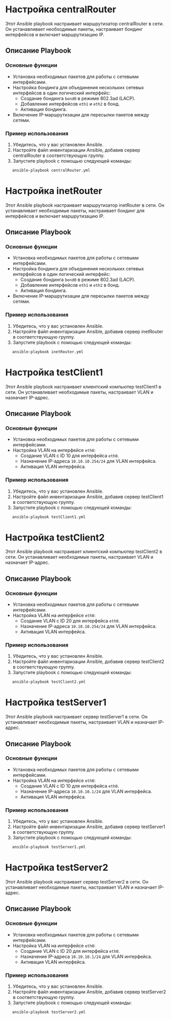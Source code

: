 # Настройка centralRouter

Этот Ansible playbook настраивает маршрутизатор centralRouter в сети. Он устанавливает необходимые пакеты, настраивает бондинг интерфейсов и включает маршрутизацию IP.

## Описание Playbook

### Основные функции

- Установка необходимых пакетов для работы с сетевыми интерфейсами.
- Настройка бондинга для объединения нескольких сетевых интерфейсов в один логический интерфейс:
  - Создание бондинга `bond0` в режиме 802.3ad (LACP).
  - Добавление интерфейсов `eth1` и `eth2` в бонд.
  - Активация бондинга.
- Включение IP-маршрутизации для пересылки пакетов между сетями.

### Пример использования

1. Убедитесь, что у вас установлен Ansible.
2. Настройте файл инвентаризации Ansible, добавив сервер centralRouter в соответствующую группу.
3. Запустите playbook с помощью следующей команды:

```bash
   ansible-playbook centralRouter.yml
```


# Настройка inetRouter

Этот Ansible playbook настраивает маршрутизатор inetRouter в сети. Он устанавливает необходимые пакеты, настраивает бондинг для интерфейсов и включает маршрутизацию IP.

## Описание Playbook

### Основные функции

- Установка необходимых пакетов для работы с сетевыми интерфейсами.
- Настройка бондинга для объединения нескольких сетевых интерфейсов в один логический интерфейс:
  - Создание бондинга `bond0` в режиме 802.3ad (LACP).
  - Добавление интерфейсов `eth1` и `eth2` в бонд.
  - Активация бондинга.
- Включение IP-маршрутизации для пересылки пакетов между сетями.

### Пример использования

1. Убедитесь, что у вас установлен Ansible.
2. Настройте файл инвентаризации Ansible, добавив сервер inetRouter в соответствующую группу.
3. Запустите playbook с помощью следующей команды:

```bash
   ansible-playbook inetRouter.yml
```


# Настройка testClient1

Этот Ansible playbook настраивает клиентский компьютер testClient1 в сети. Он устанавливает необходимые пакеты, настраивает VLAN и назначает IP-адрес.

## Описание Playbook

### Основные функции

- Установка необходимых пакетов для работы с сетевыми интерфейсами.
- Настройка VLAN на интерфейсе `eth0`:
  - Создание VLAN с ID 10 для интерфейса `eth0`.
  - Назначение IP-адреса `10.10.10.254/24` для VLAN интерфейса.
  - Активация VLAN интерфейса.

### Пример использования

1. Убедитесь, что у вас установлен Ansible.
2. Настройте файл инвентаризации Ansible, добавив сервер testClient1 в соответствующую группу.
3. Запустите playbook с помощью следующей команды:

```bash
   ansible-playbook testClient1.yml
```


# Настройка testClient2

Этот Ansible playbook настраивает клиентский компьютер testClient2 в сети. Он устанавливает необходимые пакеты, настраивает VLAN и назначает IP-адрес.

## Описание Playbook

### Основные функции

- Установка необходимых пакетов для работы с сетевыми интерфейсами.
- Настройка VLAN на интерфейсе `eth0`:
  - Создание VLAN с ID 20 для интерфейса `eth0`.
  - Назначение IP-адреса `10.10.10.254/24` для VLAN интерфейса.
  - Активация VLAN интерфейса.

### Пример использования

1. Убедитесь, что у вас установлен Ansible.
2. Настройте файл инвентаризации Ansible, добавив сервер testClient2 в соответствующую группу.
3. Запустите playbook с помощью следующей команды:

```bash
   ansible-playbook testClient2.yml
```


# Настройка testServer1

Этот Ansible playbook настраивает сервер testServer1 в сети. Он устанавливает необходимые пакеты, настраивает VLAN и назначает IP-адрес.

## Описание Playbook

### Основные функции

- Установка необходимых пакетов для работы с сетевыми интерфейсами.
- Настройка VLAN на интерфейсе `eth0`:
  - Создание VLAN с ID 10 для интерфейса `eth0`.
  - Назначение IP-адреса `10.10.10.1/24` для VLAN интерфейса.
  - Активация VLAN интерфейса.

### Пример использования

1. Убедитесь, что у вас установлен Ansible.
2. Настройте файл инвентаризации Ansible, добавив сервер testServer1 в соответствующую группу.
3. Запустите playbook с помощью следующей команды:

```bash
   ansible-playbook testServer1.yml
```


# Настройка testServer2

Этот Ansible playbook настраивает сервер testServer2 в сети. Он устанавливает необходимые пакеты, настраивает VLAN и назначает IP-адрес.

## Описание Playbook

### Основные функции

- Установка необходимых пакетов для работы с сетевыми интерфейсами.
- Настройка VLAN на интерфейсе `eth0`:
  - Создание VLAN с ID 20 для интерфейса `eth0`.
  - Назначение IP-адреса `10.10.10.1/24` для VLAN интерфейса.
  - Активация VLAN интерфейса.

### Пример использования

1. Убедитесь, что у вас установлен Ansible.
2. Настройте файл инвентаризации Ansible, добавив сервер testServer2 в соответствующую группу.
3. Запустите playbook с помощью следующей команды:

```bash
   ansible-playbook testServer2.yml
```